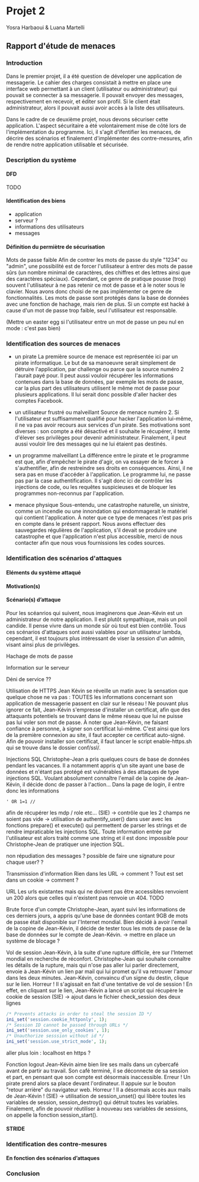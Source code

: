# Projet 2 

Yosra Harbaoui & Luana Martelli

## Rapport d'étude de menaces

### Introduction

Dans le premier projet, il a été question de déveloper une application de messagerie. Le cahier des charges consistait à mettre en place une interface web permettant à un client (utilisateur ou administrateur) qui pouvait se connecter à sa messagerie. Il pouvait envoyer des messages, respectivement en recevoir, et éditer son profil. Si le client était administrateur, alors il pouvait aussi avoir accès à la liste des utilisateurs. 

Dans le cadre de ce deuxième projet, nous devons sécuriser cette application. L'aspect sécuritaire a été volontairement mise de côté lors de l'implémentation du programme. Ici, il s'agit d'ifentifier les menaces, de décrire des scénarios et finalement d'implémenter des contre-mesures, afin de rendre notre application utilisable et sécurisée.


### Description du système

#### DFD

TODO

#### Identification des biens

- application
- serveur ? 
- informations des utilisateurs 
- messages 

#### Définition du permiètre de sécurisation

Mots de passe faible
Afin de contrer les mots de passe du style "1234" ou "admin", une possibilité est de forcer l'utilisateur à entrer des mots de passe sûrs (un nombre minimal de caractères, des chiffres et des lettres ainsi que des caractères spéciaux). Cependant, ce genre de pratique pousse (trop) souvent l'utilisateur à ne pas retenir ce mot de passe et à le noter sous le clavier. Nous avons donc choisi de ne pas implémenter ce genre de fonctionnalités. Les mots de passe sont protégés dans la base de données avec une fonction de hachage, mais rien de plus. Si un compte est hacké à cause d'un mot de passe trop faible, seul l'utilisateur est responsable. 

(Mettre un easter egg si l'utilisateur entre un mot de passe un peu nul en mode : c'est pas bien)

### Identification des sources de menaces

- un pirate 
	La première source de menace est représentée ici par un pirate informatique. Le but de sa manoeuvre serait simplement de détruire l'application, par challenge ou parce que la source numéro 2 l'aurait payé pour. Il peut aussi vouloir récupérer les informations contenues dans la base de données, par exemple les mots de passe, car la plus part des utilisateurs utilisent le même mot de passe pour plusieurs applications. Il lui serait donc possible d'aller hacker des comptes Facebook. 

- un utilisateur frustré ou malveillant 
	Source de menace numéro 2. Si l'utilisateur est suffisamment qualifié pour hacker l'application lui-même, il ne va pas avoir recours aux services d'un pirate. Ses motivations sont diverses : son compte a été désactivé et il souhaite le récupérer, il tente d'élever ses privilèges pour devenir administrateur. Finalement, il peut aussi vouloir lire des messages qui ne lui étaient pas destinés.

- un programme malveillant 
	La différence entre le pirate et le programme est que, afin d'empêcher le pirate d'agir, on va essayer de le forcer à s'authentifier, afin de restreindre ses droits en conséquences. Ainsi, il ne sera pas en muse d'accéder à l'application. Le programme lui, ne passe pas par la case authentification. Il s'agit donc ici de contrôler les injections de code, ou les requêtes suspicieuses et de bloquer les programmes non-reconnus par l'application. 

- menace physique 
	Sous-entendu, une catastrophe naturelle, un sinistre, comme un incendie ou une innondation qui endommagerait le matériel qui contient l'application. À noter que ce type de menaces n'est pas pris en compte dans le présent rapport. Nous avons effectuer des sauvegardes régulières de l'application, s'il devait se produire une catastrophe et que l'application n'est plus accessible, merci de nous contacter afin que nous vous fournissions les codes sources. 


### Identification des scénarios d'attaques

#### Eléments du système attaqué
#### Motivation(s)


#### Scénario(s) d’attaque

Pour les scéanrios qui suivent, nous imaginerons que Jean-Kévin est un administrateur de notre application. Il est plutôt sympathique, mais un poil candide. Il pense vivre dans un monde sûr où tout est bien contrôlé. Tous ces scénarios d'attaques sont aussi valables pour un utilisateur lambda, cependant, il est toujours plus intéressant de viser la session d'un admin, visant ainsi plus de privilèges. 


Hachage de mots de passe

Information sur le serveur 

Déni de service ?? 

Utilisation de HTTPS
Jean Kévin se réveille un matin avec la sensation que quelque chose ne va pas : TOUTES les informations concernant son application de messagerie passent en clair sur le réseau ! Ne pouvant plus ignorer ce fait, Jean-Kévin s'empresse d'installer un certificat, afin que des attaquants potentiels se trouvant dans le même réseau que lui ne puisse pas lui voler son mot de passe. À noter que Jean-Kévin, ne faisant confiance à personne, à signer son certificat lui-même. C'est ainsi que lors de la première connexion au site, il faut accepter ce certificat auto-signé.
Afin de pouvoir installer son certificat, il faut lancer le script enable-https.sh qui se trouve dans le dossier conf/ssl/.


Injections SQL 
Christophe-Jean a pris quelques cours de base de données pendant les vacances. Il a notamment appris q'un site ayant une base de données et n'étant pas protégé est vulnérables à des attaques de type injections SQL. Voulant absolument connaître l'email de la copine de Jean-Kévin,  il décide donc de passer à l'action... Dans la page de login, il entre donc les informations
```
' OR 1=1 //
```
afin de récupérer les mdp / role etc... (SIE)
-> contrôle que les 2 champs ne soient pas vide
-> utilisation de authentify_user() dans user avec les fonctions prepare() et execute() qui permettent de parser les strings et de rendre impraticable les injections SQL. Toute information entrée par l'utilisateur est alors traité comme une string et il est donc impossible pour Christophe-Jean de pratiquer une injection SQL.

non répudiation des messages ? 
possible de faire une signature pour chaque user? ?


Transmission d'information
Rien dans les URL -> comment ? 
Tout est set dans un cookie -> comment ? 


URL
Les urls existantes mais qui ne doivent pas être accessibles renvoient un 200 alors que celles qui n'existent pas renvoie un 404. TODO

Brute force d'un compte
Christophe-Jean, ayant suivi les informations de ces derniers jours, a appris qu'une base de données contant 9GB de mots de passe était disponible sur l'Internet mondial. Bien décidé à avoir l'email de la copine de Jean-Kévin, il décide de tester tous les mots de passe de la base de données sur le compte de Jean-Kévin. 
-> mettre en place un système de blocage ? 


Vol de session
Jean-Kévin, à la suite d'une rupture difficile, ère sur l'Internet mondial en recherche de réconfort. Christophe-Jean qui souhaite connaître les détails de la rupture, mais qui n'ose pas aller lui parler directement, envoie à Jean-Kévin un lien par mail qui lui promet qu'il va retrouver l'amour dans les deux minutes. Jean-Kévin, convaincu d'un signe du destin, clique sur le lien. Horreur ! Il s'agissait en fait d'une tentative de vol de session ! En effet, en cliquant sur le lien, Jean-Kévin a lancé un script qui récupère le cookie de session (SIE)
-> ajout dans le fichier check_session des deux lignes 
```php
/* Prevents attacks in order to steal the session ID */
ini_set('session.cookie_httponly', 1);
/* Session ID cannot be passed through URLs */
ini_set('session.use_only_cookies', 1);
/* Unauthorize sesssion without id */
ini_set('session.use_strict_mode', 1);
```
aller plus loin : localhost en https ? 
	
Fonction logout 
Jean-Kévin aime bien lire ses mails dans un cybercafé avant de partir au travail. Son café terminé, il se déconnecte de sa session et part, en pensant que son compte est désormais inaccessible. Erreur ! Un pirate prend alors sa place devant l'ordinateur. Il appuie sur le bouton "retour arrière" du navigateur web. Horreur ! Il a désormais accès aux mails de Jean-Kévin ! (SIE)
-> utilisation de session_unset() qui libère toutes les variables de session, session_destroy() qui détruit toutes les variables. Finalement, afin de pouvoir réutiliser à nouveau ses variables de sessions, on appelle la fonction session_start().

#### STRIDE

### Identification des contre-mesures
#### En fonction des scénarios d’attaques

### Conclusion
